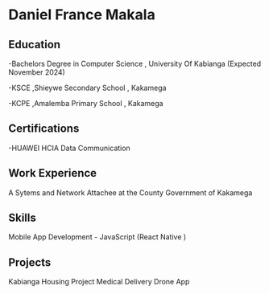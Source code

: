 # Daniel France Makala
## Education
-Bachelors Degree in Computer Science , University Of Kabianga (Expected November 2024)

-KSCE ,Shieywe Secondary School , Kakamega 

-KCPE ,Amalemba Primary School , Kakamega
## Certifications
-HUAWEI HCIA Data Communication 
## Work Experience 
A Sytems and Network Attachee at the County Government of Kakamega 
## Skills
Mobile App Development - JavaScript (React Native )

## Projects
Kabianga Housing Project
Medical Delivery Drone App
